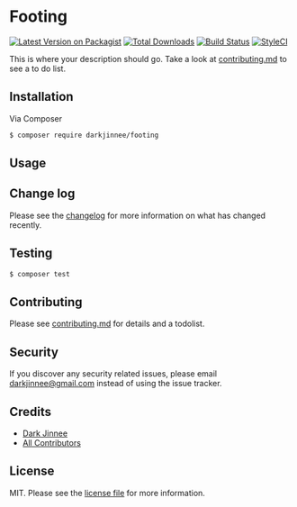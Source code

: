 # Footing

[![Latest Version on Packagist][ico-version]][link-packagist]
[![Total Downloads][ico-downloads]][link-downloads]
[![Build Status][ico-travis]][link-travis]
[![StyleCI][ico-styleci]][link-styleci]

This is where your description should go. Take a look at [contributing.md](contributing.md) to see a to do list.

## Installation

Via Composer

``` bash
$ composer require darkjinnee/footing
```

## Usage

## Change log

Please see the [changelog](changelog.md) for more information on what has changed recently.

## Testing

``` bash
$ composer test
```

## Contributing

Please see [contributing.md](contributing.md) for details and a todolist.

## Security

If you discover any security related issues, please email darkjinnee@gmail.com instead of using the issue tracker.

## Credits

- [Dark Jinnee][link-author]
- [All Contributors][link-contributors]

## License

MIT. Please see the [license file](license.md) for more information.

[ico-version]: https://img.shields.io/packagist/v/darkjinnee/footing.svg?style=flat-square
[ico-downloads]: https://img.shields.io/packagist/dt/darkjinnee/footing.svg?style=flat-square
[ico-travis]: https://img.shields.io/travis/darkjinnee/footing/master.svg?style=flat-square
[ico-styleci]: https://styleci.io/repos/12345678/shield

[link-packagist]: https://packagist.org/packages/darkjinnee/footing
[link-downloads]: https://packagist.org/packages/darkjinnee/footing
[link-travis]: https://travis-ci.org/darkjinnee/footing
[link-styleci]: https://styleci.io/repos/12345678
[link-author]: https://github.com/darkjinnee
[link-contributors]: ../../contributors
